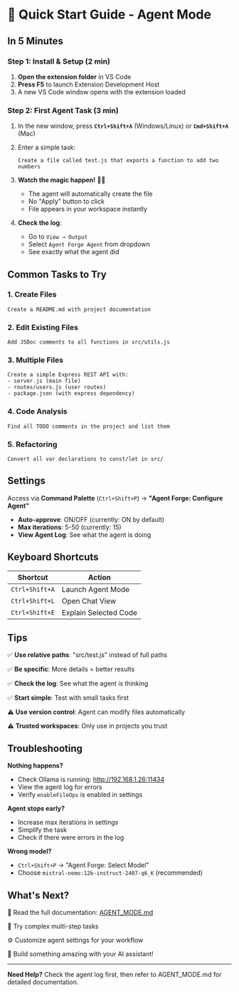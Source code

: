 # 🚀 Quick Start Guide - Agent Mode

## In 5 Minutes

### Step 1: Install & Setup (2 min)

1. **Open the extension folder** in VS Code
2. **Press F5** to launch Extension Development Host
3. A new VS Code window opens with the extension loaded

### Step 2: First Agent Task (3 min)

1. In the new window, press **`Ctrl+Shift+A`** (Windows/Linux) or **`Cmd+Shift+A`** (Mac)

2. Enter a simple task:
   ```
   Create a file called test.js that exports a function to add two numbers
   ```

3. **Watch the magic happen!** 🎩✨
   - The agent will automatically create the file
   - No "Apply" button to click
   - File appears in your workspace instantly

4. **Check the log**:
   - Go to `View → Output`
   - Select `Agent Forge Agent` from dropdown
   - See exactly what the agent did

## Common Tasks to Try

### 1. Create Files
```
Create a README.md with project documentation
```

### 2. Edit Existing Files
```
Add JSDoc comments to all functions in src/utils.js
```

### 3. Multiple Files
```
Create a simple Express REST API with:
- server.js (main file)
- routes/users.js (user routes)
- package.json (with express dependency)
```

### 4. Code Analysis
```
Find all TODO comments in the project and list them
```

### 5. Refactoring
```
Convert all var declarations to const/let in src/
```

## Settings

Access via **Command Palette** (`Ctrl+Shift+P`) → **"Agent Forge: Configure Agent"**

- **Auto-approve**: ON/OFF (currently: ON by default)
- **Max iterations**: 5-50 (currently: 15)
- **View Agent Log**: See what the agent is doing

## Keyboard Shortcuts

| Shortcut | Action |
|----------|--------|
| `Ctrl+Shift+A` | Launch Agent Mode |
| `Ctrl+Shift+L` | Open Chat View |
| `Ctrl+Shift+E` | Explain Selected Code |

## Tips

✅ **Use relative paths**: "src/test.js" instead of full paths

✅ **Be specific**: More details = better results

✅ **Check the log**: See what the agent is thinking

✅ **Start simple**: Test with small tasks first

⚠️ **Use version control**: Agent can modify files automatically

⚠️ **Trusted workspaces**: Only use in projects you trust

## Troubleshooting

**Nothing happens?**
- Check Ollama is running: http://192.168.1.26:11434
- View the agent log for errors
- Verify `enableFileOps` is enabled in settings

**Agent stops early?**
- Increase max iterations in settings
- Simplify the task
- Check if there were errors in the log

**Wrong model?**
- `Ctrl+Shift+P` → "Agent Forge: Select Model"
- Choose `mistral-nemo:12b-instruct-2407-q6_K` (recommended)

## What's Next?

📖 Read the full documentation: [AGENT_MODE.md](./AGENT_MODE.md)

🎯 Try complex multi-step tasks

⚙️ Customize agent settings for your workflow

🚀 Build something amazing with your AI assistant!

---

**Need Help?** Check the agent log first, then refer to AGENT_MODE.md for detailed documentation.
